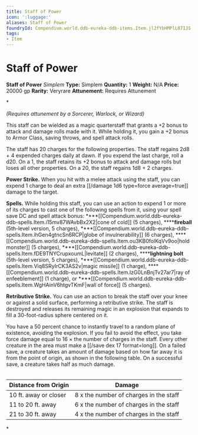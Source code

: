 ```yaml
---
title: Staff of Power
icon: ':luggage:'
aliases: Staff of Power
foundryId: Compendium.world.ddb-eureka-ddb-items.Item.jl2fYbHMPlL87IJS
tags:
- Item
---
```


# Staff of Power

**Staff of Power**
_Simplem_
**Type:** Simplem
**Quantity:** 1
**Weight:** N/A
**Price:** 20000 gp
**Rarity:** Veryrare
**Attunement:** Requires Attunement

*<div class="item-attunement"><i>(Requires attunement by a Sorcerer, Warlock, or Wizard)</i><p>This staff can be wielded as a magic quarterstaff that grants a +2 bonus to attack and damage rolls made with it. While holding it, you gain a +2 bonus to Armor Class, saving throws, and spell attack rolls.

The staff has 20 charges for the following properties. The staff regains 2d8 + 4 expended charges daily at dawn. If you expend the last charge, roll a d20. On a 1, the staff retains its +2 bonus to attack and damage rolls but loses all other properties. On a 20, the staff regains 1d8 + 2 charges.

**Power Strike.** When you hit with a melee attack using the staff, you can expend 1 charge to deal an extra  [[/damage 1d6 type=force average=true]] damage to the target.

**Spells.** While holding this staff, you can use an action to expend 1 or more of its charges to cast one of the following spells from it, using your spell save DC and spell attack bonus: ****[[Compendium.world.ddb-eureka-ddb-spells.Item.i15mv87WAvbBx2X2|cone of cold]] (5 charges), ******fireball** (5th-level version, 5 charges), ****[[Compendium.world.ddb-eureka-ddb-spells.Item.ihGen4gtncSn6RCP|globe of invulnerability]] (6 charges), ****[[Compendium.world.ddb-eureka-ddb-spells.Item.ou3KB0folKqVv9oo|hold monster]] (5 charges), ****[[Compendium.world.ddb-eureka-ddb-spells.Item.fDE9TNYCrupxoumL|levitate]] (2 charges), ******lightning bolt** (5th-level version, 5 charges), ****[[Compendium.world.ddb-eureka-ddb-spells.Item.Viq8SRyIrCK3AS2v|magic missile]] (1 charge), ****[[Compendium.world.ddb-eureka-ddb-spells.Item.IzG0LnBnjTv27ar7|ray of enfeeblement]] (1 charge), or ****[[Compendium.world.ddb-eureka-ddb-spells.Item.WgHAinV6htgvTKmF|wall of force]] (5 charges).

**Retributive Strike.** You can use an action to break the staff over your knee or against a solid surface, performing a retributive strike. The staff is destroyed and releases its remaining magic in an explosion that expands to fill a 30-foot-radius sphere centered on it.

You have a 50 percent chance to instantly travel to a random plane of existence, avoiding the explosion. If you fail to avoid the effect, you take force damage equal to 16 × the number of charges in the staff. Every other creature in the area must make a [[/save dex 17 format=long]]. On a failed save, a creature takes an amount of damage based on how far away it is from the point of origin, as shown in the following table. On a successful save, a creature takes half as much damage.<br /><br /></p>
<table>
<thead>
<tr>
<th>Distance from Origin</th>
<th>Damage</th>
</tr>
</thead>
<tbody>
<tr>
<td>10 ft. away or closer</td>
<td>8 x the number of charges in the staff</td>
</tr>
<tr>
<td>11 to 20 ft. away</td>
<td>6 x the number of charges in the staff</td>
</tr>
<tr>
<td>21 to 30 ft. away</td>
<td>4 x the number of charges in the staff</td>
</tr>
</tbody>
</table>*